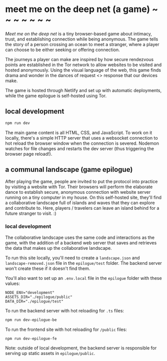# meet me on the deep net (a game) ~ ~ ~ ~ ~ ~ ~

*Meet me on the deep net* is a tiny browser-based game about intimacy, trust, and establishing connection while being anonymous. The game tells the story of a person crossing an ocean to meet a stranger, where a player can choose to be either seeking or offering connection.

The journeys a player can make are inspired by how secure rendezvous points are established in the Tor network to allow websites to be visited and hosted anonymously. Using the visual language of the web, this game finds drama and wonder in the dances of request <> response that our devices make.

The game is hosted through Netlify and set up with automatic deployments, while the game epilogue is self-hosted using Tor.

## local development

```sh
npm run dev
```

The main game content is all HTML, CSS, and JavaScript. To work on it locally, there's a simple HTTP server that uses a websocket connection to hot reload the browser window when the connection is severed. Nodemon watches for file changes and restarts the dev server (thus triggering the browser page reload!).

## a communal landscape (game epilogue)

After playing the game, people are invited to put the protocol into practice by visiting a website with Tor. Their browsers will perform the elaborate dance to establish secure, anonymous connection with website server running on a tiny computer in my house. On this self-hosted site, they'll find a collaborative landscape full of islands and waves that they can explore and contribute to. Here, players / travelers can leave an island behind for a future stranger to visit. :)

### local development

The collaborative landscape uses the same code and interactions as the game, with the addition of a backend web server that saves and retrieves the data that makes up the collaborative landscape.

To run this site locally, you'll need to create a `landscape.json` and `landscape-removed.json` file in the `epilogue/test` folder. The backend server won't create these if it doesn't find them.

You'll also want to set up an `.env.local` file in the `epilogue` folder with these values:
```env
NODE_ENV="development"
ASSETS_DIR="./epilogue/public"
DATA_DIR="./epilogue/test"
```

To run the backend server with hot reloading for `.ts` files:
```sh
npm run dev-epilogue-be
```

To run the frontend site with hot reloading for `/public` files:
```sh
npm run dev-epilogue-fe
```
Note: outside of local development, the backend server is responsible for serving up static assets in `epilogue/public`.
